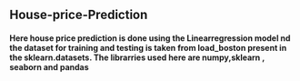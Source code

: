 <h2> House-price-Prediction
<h4>Here house price prediction is done using the Linearregression model nd the dataset for training and testing is taken from load_boston present in the sklearn.datasets. The librarries used here are numpy,sklearn , seaborn and pandas
